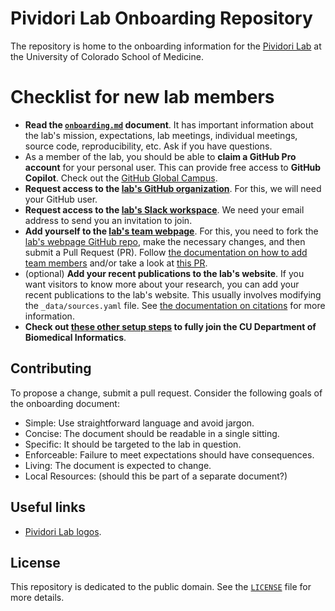 # Pividori Lab Onboarding Repository

The repository is home to the onboarding information for the [Pividori Lab](https://pivlab.org/) at the University of Colorado School of Medicine.

# Checklist for new lab members
* **Read the [`onboarding.md`](onboarding.md) document**.
It has important information about the lab's mission, expectations, lab meetings, individual meetings, source code, reproducibility, etc.
Ask if you have questions.
* As a member of the lab, you should be able to **claim a GitHub Pro account** for your personal user.
This can provide free access to **GitHub Copilot**.
Check out the [GitHub Global Campus](https://education.github.com/).
* **Request access to the [lab's GitHub organization](https://github.com/pivlab)**.
For this, we will need your GitHub user.
* **Request access to the [lab's Slack workspace](https://pivlab.slack.com/)**.
We need your email address to send you an invitation to join.
* **Add yourself to the [lab's team webpage](https://pivlab.org/team/)**.
For this, you need to fork the [lab's webpage GitHub repo](https://github.com/pivlab/pivlab-website), make the necessary changes, and then submit a Pull Request (PR).
Follow [the documentation on how to add team members](https://greene-lab.gitbook.io/lab-website-template-docs/basics/team-members) and/or take a look at [this PR](https://github.com/pivlab/pivlab-website/pull/4).
* (optional) **Add your recent publications to the lab's website**.
If you want visitors to know more about your research, you can add your recent publications to the lab's website.
This usually involves modifying the `_data/sources.yaml` file.
See [the documentation on citations](https://greene-lab.gitbook.io/lab-website-template-docs/basics/citations) for more information.
* **Check out [these other setup steps](docs/cu_dbmi.md) to fully join the CU Department of Biomedical Informatics**.

## Contributing

To propose a change, submit a pull request.
Consider the following goals of the onboarding document:

+ Simple: Use straightforward language and avoid jargon.
+ Concise: The document should be readable in a single sitting.
+ Specific: It should be targeted to the lab in question.
+ Enforceable: Failure to meet expectations should have consequences.
+ Living: The document is expected to change.
+ Local Resources: (should this be part of a separate document?)

## Useful links
* [Pividori Lab logos](https://github.com/pivlab/pivlab-website/tree/main/images/logo).

## License

This repository is dedicated to the public domain.
See the [`LICENSE`](LICENSE) file for more details.
